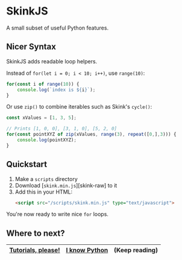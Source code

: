 # SkinkJS

A small subset of useful Python features.

## Nicer Syntax

SkinkJS adds readable loop helpers.

Instead of `for(let i = 0; i < 10; i++)`, use `range(10)`:

```javascript
for(const i of range(10)) {
    console.log(`index is ${i}`);
}
```

Or use `zip()` to combine iterables such as Skink's `cycle()`:
```javascript
const xValues = [1, 3, 5];

// Prints [1, 0, 0], [3, 1, 0], [5, 2, 0]
for(const pointXYZ of zip(xValues, range(3), repeat([0,],3))) {
    console.log(pointXYZ);
}
```

## Quickstart

1. Make a `scripts` directory
2. Download [`skink.min.js`][skink-raw] to it
3. Add this in your HTML:
   ```html
   <script src="/scripts/skink.min.js" type="text/javascript">
   ```

You're now ready to write nice `for` loops.

## Where to next?

| [Tutorials, please!][] | [I know Python][]  | (Keep reading) |
|:------------------:|:----------------:|:--------------------:|

[Tutorials, please!]: https://example.com/
[I know Python]: https://python.org/

